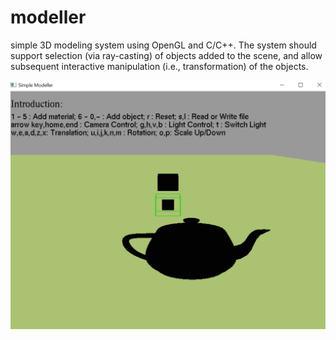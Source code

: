 # modeller

 simple 3D modeling system using OpenGL and C/C++. The system should  support  selection (via  ray-casting) of  objects added  to the  scene,  and allow subsequent interactive manipulation (i.e., transformation) of the objects. 

![ScreenShot](https://github.com/StellaSW/modeller/blob/master/m1.png)
